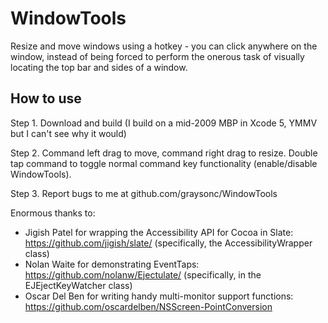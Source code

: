 WindowTools
===========

Resize and move windows using a hotkey - you can click anywhere on the window, instead of
being forced to perform the onerous task of visually locating the top bar and sides of a
window.

How to use
----------

Step 1. Download and build (I build on a mid-2009 MBP in Xcode 5, YMMV but I can't see why it would)

Step 2. Command left drag to move, command right drag to resize. Double tap command to toggle normal 
command key functionality (enable/disable WindowTools).

Step 3. Report bugs to me at github.com/graysonc/WindowTools

Enormous thanks to:

* Jigish Patel for wrapping the Accessibility API for Cocoa in Slate:  
  https://github.com/jigish/slate/
  (specifically, the AccessibilityWrapper class)
* Nolan Waite for demonstrating EventTaps:  
  https://github.com/nolanw/Ejectulate/
  (specifically, in the EJEjectKeyWatcher class)
* Oscar Del Ben for writing handy multi-monitor support functions:  
  https://github.com/oscardelben/NSScreen-PointConversion
